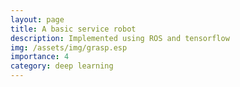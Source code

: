 ```yaml
---
layout: page
title: A basic service robot
description: Implemented using ROS and tensorflow
img: /assets/img/grasp.esp
importance: 4
category: deep learning
---
```


